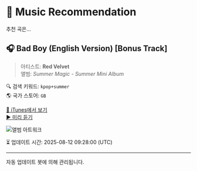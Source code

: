 
# 🎵 Music Recommendation

추천 곡은...

## 🎧 Bad Boy (English Version) [Bonus Track]  
> 아티스트: **Red Velvet**  
> 앨범: _Summer Magic - Summer Mini Album_  

🔍 검색 키워드: `kpop+summer`  
🌎 국가 스토어: `GB`

[🔗 iTunes에서 보기](https://music.apple.com/gb/album/bad-boy-english-version-bonus-track/1421648323?i=1421648517&uo=4)  
[▶️ 미리 듣기](https://audio-ssl.itunes.apple.com/itunes-assets/AudioPreview125/v4/de/6a/22/de6a2222-60ce-f0fb-a4d4-dd5d7bce5d8a/mzaf_4019530488916808406.plus.aac.p.m4a)

![앨범 아트워크](https://is1-ssl.mzstatic.com/image/thumb/Music124/v4/47/e3/5a/47e35acd-e542-1f7b-73b7-a46b250c2252/RV-DIGITAL_COVER.jpg/100x100bb.jpg)

⏳ 업데이트 시간: 2025-08-12 09:28:00 (UTC)

---
자동 업데이트 봇에 의해 관리됩니다.
